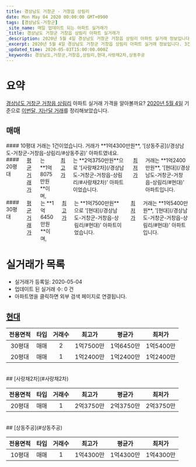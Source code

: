 ```yaml
---
title: 경상남도 거창군 - 거창읍 상림리
date: Mon May 04 2020 00:00:00 GMT+0900
tags: [경상남도-거창군]
_site_name: 매일 업데이트 되는 아파트 실거래가
_title: 경상남도 거창군 거창읍 상림리 아파트 실거래가
_description: 2020년 5월 4일 경상남도 거창군 거창읍 상림리 아파트 실거래 정보입니다. 3건 아파트 정보가 있습니다.
_excerpt: 2020년 5월 4일 경상남도 거창군 거창읍 상림리 아파트 실거래 정보입니다. 3건 아파트 정보가 있습니다.
_updated_time: 2020-05-03T15:00:00.000Z
_keywords: 경상남도,거창군,거창읍,상림리,현대,사랑채2차,상동주공
---
```





# 요약
<ins>경상남도 거창군 거창읍 상림리</ins> 아파트 실거래 가격을 알아볼까요? <ins>2020년 5월 4일</ins> 기준으로 <ins>이번달, 지난달 거래</ins>를 정리해보았습니다.

## 매매
<div class="container">
<div class="six columns" markdown="1">
#### 10평대
거래는 1건이었습니다. 거래가 **1억4300만원**, '[상동주공](/경상남도-거창군-거창읍-상림리/#상동주공)' 아파트였네요.
</div>
<div class="six columns" markdown="1">
#### 20평대
<ins>평균 거래가</ins>는 **1억8075만원**이며, <ins>최고가</ins>는 **2억3750만원**으로 '[사랑채2차](/경상남도-거창군-거창읍-상림리/#사랑채2차)' 아파트이었습니다. <ins>최저가</ins> 거래는 **1억2400만원**, '[현대](/경상남도-거창군-거창읍-상림리/#현대)' 아파트입니다.
</div>
</div>
<div class="container">
<div class="twelve columns" markdown="1">
#### 30평대
<ins>평균 거래가</ins>는 **1억6450만원**이며, <ins>최고가</ins>는 **1억7500만원**으로 '[현대](/경상남도-거창군-거창읍-상림리/#현대)' 아파트이었습니다. <ins>최저가</ins> 거래는 **1억5400만원**, '[현대](/경상남도-거창군-거창읍-상림리/#현대)' 아파트입니다.
</div>
</div>



# 실거래가 목록
- 실거래가 등록일: 2020-05-04
- 업데이트 된 실거래 수: 0 건
- 아파트명을 클릭하면 외부 검색 페이지로 연결됩니다.

## [현대](#현대)

|전용면적|타입|거래수|최고가|평균가|최저가|
|:---:|:---:|:---:|:---:|:---:|:---:|
|30평대|<span class="deal-type-1">매매</span>|2|1억7500만|1억6450만|1억5400만|
|20평대|<span class="deal-type-1">매매</span>|1|1억2400만|1억2400만|1억2400만|

<br/>
## [사랑채2차](#사랑채2차)

|전용면적|타입|거래수|최고가|평균가|최저가|
|:---:|:---:|:---:|:---:|:---:|:---:|
|20평대|<span class="deal-type-1">매매</span>|1|2억3750만|2억3750만|2억3750만|

<br/>
## [상동주공](#상동주공)

|전용면적|타입|거래수|최고가|평균가|최저가|
|:---:|:---:|:---:|:---:|:---:|:---:|
|10평대|<span class="deal-type-1">매매</span>|1|1억4300만|1억4300만|1억4300만|

<br/>



